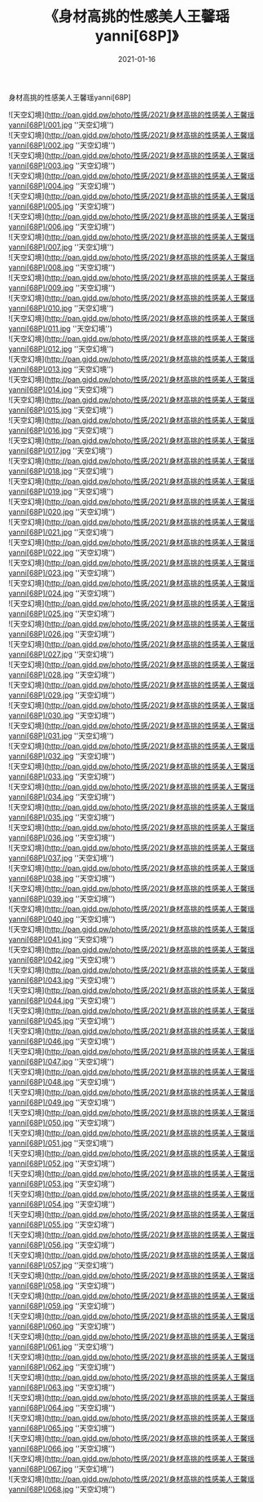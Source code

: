 ﻿---
layout: post
title:  《身材高挑的性感美人王馨瑶yanni[68P]》
date:   2021-01-16
img: http://pan.gjdd.pw/photo/性感/2021/身材高挑的性感美人王馨瑶yanni[68P]/000.jpg
categories: [美女, 性感, 泳衣]
---

身材高挑的性感美人王馨瑶yanni[68P]



![天空幻境](http://pan.gjdd.pw/photo/性感/2021/身材高挑的性感美人王馨瑶yanni[68P]/001.jpg ''天空幻境'') <br>
![天空幻境](http://pan.gjdd.pw/photo/性感/2021/身材高挑的性感美人王馨瑶yanni[68P]/002.jpg ''天空幻境'') <br>
![天空幻境](http://pan.gjdd.pw/photo/性感/2021/身材高挑的性感美人王馨瑶yanni[68P]/003.jpg ''天空幻境'') <br>
![天空幻境](http://pan.gjdd.pw/photo/性感/2021/身材高挑的性感美人王馨瑶yanni[68P]/004.jpg ''天空幻境'') <br>
![天空幻境](http://pan.gjdd.pw/photo/性感/2021/身材高挑的性感美人王馨瑶yanni[68P]/005.jpg ''天空幻境'') <br>
![天空幻境](http://pan.gjdd.pw/photo/性感/2021/身材高挑的性感美人王馨瑶yanni[68P]/006.jpg ''天空幻境'') <br>
![天空幻境](http://pan.gjdd.pw/photo/性感/2021/身材高挑的性感美人王馨瑶yanni[68P]/007.jpg ''天空幻境'') <br>
![天空幻境](http://pan.gjdd.pw/photo/性感/2021/身材高挑的性感美人王馨瑶yanni[68P]/008.jpg ''天空幻境'') <br>
![天空幻境](http://pan.gjdd.pw/photo/性感/2021/身材高挑的性感美人王馨瑶yanni[68P]/009.jpg ''天空幻境'') <br>
![天空幻境](http://pan.gjdd.pw/photo/性感/2021/身材高挑的性感美人王馨瑶yanni[68P]/010.jpg ''天空幻境'') <br>
![天空幻境](http://pan.gjdd.pw/photo/性感/2021/身材高挑的性感美人王馨瑶yanni[68P]/011.jpg ''天空幻境'') <br>
![天空幻境](http://pan.gjdd.pw/photo/性感/2021/身材高挑的性感美人王馨瑶yanni[68P]/012.jpg ''天空幻境'') <br>
![天空幻境](http://pan.gjdd.pw/photo/性感/2021/身材高挑的性感美人王馨瑶yanni[68P]/013.jpg ''天空幻境'') <br>
![天空幻境](http://pan.gjdd.pw/photo/性感/2021/身材高挑的性感美人王馨瑶yanni[68P]/014.jpg ''天空幻境'') <br>
![天空幻境](http://pan.gjdd.pw/photo/性感/2021/身材高挑的性感美人王馨瑶yanni[68P]/015.jpg ''天空幻境'') <br>
![天空幻境](http://pan.gjdd.pw/photo/性感/2021/身材高挑的性感美人王馨瑶yanni[68P]/016.jpg ''天空幻境'') <br>
![天空幻境](http://pan.gjdd.pw/photo/性感/2021/身材高挑的性感美人王馨瑶yanni[68P]/017.jpg ''天空幻境'') <br>
![天空幻境](http://pan.gjdd.pw/photo/性感/2021/身材高挑的性感美人王馨瑶yanni[68P]/018.jpg ''天空幻境'') <br>
![天空幻境](http://pan.gjdd.pw/photo/性感/2021/身材高挑的性感美人王馨瑶yanni[68P]/019.jpg ''天空幻境'') <br>
![天空幻境](http://pan.gjdd.pw/photo/性感/2021/身材高挑的性感美人王馨瑶yanni[68P]/020.jpg ''天空幻境'') <br>
![天空幻境](http://pan.gjdd.pw/photo/性感/2021/身材高挑的性感美人王馨瑶yanni[68P]/021.jpg ''天空幻境'') <br>
![天空幻境](http://pan.gjdd.pw/photo/性感/2021/身材高挑的性感美人王馨瑶yanni[68P]/022.jpg ''天空幻境'') <br>
![天空幻境](http://pan.gjdd.pw/photo/性感/2021/身材高挑的性感美人王馨瑶yanni[68P]/023.jpg ''天空幻境'') <br>
![天空幻境](http://pan.gjdd.pw/photo/性感/2021/身材高挑的性感美人王馨瑶yanni[68P]/024.jpg ''天空幻境'') <br>
![天空幻境](http://pan.gjdd.pw/photo/性感/2021/身材高挑的性感美人王馨瑶yanni[68P]/025.jpg ''天空幻境'') <br>
![天空幻境](http://pan.gjdd.pw/photo/性感/2021/身材高挑的性感美人王馨瑶yanni[68P]/026.jpg ''天空幻境'') <br>
![天空幻境](http://pan.gjdd.pw/photo/性感/2021/身材高挑的性感美人王馨瑶yanni[68P]/027.jpg ''天空幻境'') <br>
![天空幻境](http://pan.gjdd.pw/photo/性感/2021/身材高挑的性感美人王馨瑶yanni[68P]/028.jpg ''天空幻境'') <br>
![天空幻境](http://pan.gjdd.pw/photo/性感/2021/身材高挑的性感美人王馨瑶yanni[68P]/029.jpg ''天空幻境'') <br>
![天空幻境](http://pan.gjdd.pw/photo/性感/2021/身材高挑的性感美人王馨瑶yanni[68P]/030.jpg ''天空幻境'') <br>
![天空幻境](http://pan.gjdd.pw/photo/性感/2021/身材高挑的性感美人王馨瑶yanni[68P]/031.jpg ''天空幻境'') <br>
![天空幻境](http://pan.gjdd.pw/photo/性感/2021/身材高挑的性感美人王馨瑶yanni[68P]/032.jpg ''天空幻境'') <br>
![天空幻境](http://pan.gjdd.pw/photo/性感/2021/身材高挑的性感美人王馨瑶yanni[68P]/033.jpg ''天空幻境'') <br>
![天空幻境](http://pan.gjdd.pw/photo/性感/2021/身材高挑的性感美人王馨瑶yanni[68P]/034.jpg ''天空幻境'') <br>
![天空幻境](http://pan.gjdd.pw/photo/性感/2021/身材高挑的性感美人王馨瑶yanni[68P]/035.jpg ''天空幻境'') <br>
![天空幻境](http://pan.gjdd.pw/photo/性感/2021/身材高挑的性感美人王馨瑶yanni[68P]/036.jpg ''天空幻境'') <br>
![天空幻境](http://pan.gjdd.pw/photo/性感/2021/身材高挑的性感美人王馨瑶yanni[68P]/037.jpg ''天空幻境'') <br>
![天空幻境](http://pan.gjdd.pw/photo/性感/2021/身材高挑的性感美人王馨瑶yanni[68P]/038.jpg ''天空幻境'') <br>
![天空幻境](http://pan.gjdd.pw/photo/性感/2021/身材高挑的性感美人王馨瑶yanni[68P]/039.jpg ''天空幻境'') <br>
![天空幻境](http://pan.gjdd.pw/photo/性感/2021/身材高挑的性感美人王馨瑶yanni[68P]/040.jpg ''天空幻境'') <br>
![天空幻境](http://pan.gjdd.pw/photo/性感/2021/身材高挑的性感美人王馨瑶yanni[68P]/041.jpg ''天空幻境'') <br>
![天空幻境](http://pan.gjdd.pw/photo/性感/2021/身材高挑的性感美人王馨瑶yanni[68P]/042.jpg ''天空幻境'') <br>
![天空幻境](http://pan.gjdd.pw/photo/性感/2021/身材高挑的性感美人王馨瑶yanni[68P]/043.jpg ''天空幻境'') <br>
![天空幻境](http://pan.gjdd.pw/photo/性感/2021/身材高挑的性感美人王馨瑶yanni[68P]/044.jpg ''天空幻境'') <br>
![天空幻境](http://pan.gjdd.pw/photo/性感/2021/身材高挑的性感美人王馨瑶yanni[68P]/045.jpg ''天空幻境'') <br>
![天空幻境](http://pan.gjdd.pw/photo/性感/2021/身材高挑的性感美人王馨瑶yanni[68P]/046.jpg ''天空幻境'') <br>
![天空幻境](http://pan.gjdd.pw/photo/性感/2021/身材高挑的性感美人王馨瑶yanni[68P]/047.jpg ''天空幻境'') <br>
![天空幻境](http://pan.gjdd.pw/photo/性感/2021/身材高挑的性感美人王馨瑶yanni[68P]/048.jpg ''天空幻境'') <br>
![天空幻境](http://pan.gjdd.pw/photo/性感/2021/身材高挑的性感美人王馨瑶yanni[68P]/049.jpg ''天空幻境'') <br>
![天空幻境](http://pan.gjdd.pw/photo/性感/2021/身材高挑的性感美人王馨瑶yanni[68P]/050.jpg ''天空幻境'') <br>
![天空幻境](http://pan.gjdd.pw/photo/性感/2021/身材高挑的性感美人王馨瑶yanni[68P]/051.jpg ''天空幻境'') <br>
![天空幻境](http://pan.gjdd.pw/photo/性感/2021/身材高挑的性感美人王馨瑶yanni[68P]/052.jpg ''天空幻境'') <br>
![天空幻境](http://pan.gjdd.pw/photo/性感/2021/身材高挑的性感美人王馨瑶yanni[68P]/053.jpg ''天空幻境'') <br>
![天空幻境](http://pan.gjdd.pw/photo/性感/2021/身材高挑的性感美人王馨瑶yanni[68P]/054.jpg ''天空幻境'') <br>
![天空幻境](http://pan.gjdd.pw/photo/性感/2021/身材高挑的性感美人王馨瑶yanni[68P]/055.jpg ''天空幻境'') <br>
![天空幻境](http://pan.gjdd.pw/photo/性感/2021/身材高挑的性感美人王馨瑶yanni[68P]/056.jpg ''天空幻境'') <br>
![天空幻境](http://pan.gjdd.pw/photo/性感/2021/身材高挑的性感美人王馨瑶yanni[68P]/057.jpg ''天空幻境'') <br>
![天空幻境](http://pan.gjdd.pw/photo/性感/2021/身材高挑的性感美人王馨瑶yanni[68P]/058.jpg ''天空幻境'') <br>
![天空幻境](http://pan.gjdd.pw/photo/性感/2021/身材高挑的性感美人王馨瑶yanni[68P]/059.jpg ''天空幻境'') <br>
![天空幻境](http://pan.gjdd.pw/photo/性感/2021/身材高挑的性感美人王馨瑶yanni[68P]/060.jpg ''天空幻境'') <br>
![天空幻境](http://pan.gjdd.pw/photo/性感/2021/身材高挑的性感美人王馨瑶yanni[68P]/061.jpg ''天空幻境'') <br>
![天空幻境](http://pan.gjdd.pw/photo/性感/2021/身材高挑的性感美人王馨瑶yanni[68P]/062.jpg ''天空幻境'') <br>
![天空幻境](http://pan.gjdd.pw/photo/性感/2021/身材高挑的性感美人王馨瑶yanni[68P]/063.jpg ''天空幻境'') <br>
![天空幻境](http://pan.gjdd.pw/photo/性感/2021/身材高挑的性感美人王馨瑶yanni[68P]/064.jpg ''天空幻境'') <br>
![天空幻境](http://pan.gjdd.pw/photo/性感/2021/身材高挑的性感美人王馨瑶yanni[68P]/065.jpg ''天空幻境'') <br>
![天空幻境](http://pan.gjdd.pw/photo/性感/2021/身材高挑的性感美人王馨瑶yanni[68P]/066.jpg ''天空幻境'') <br>
![天空幻境](http://pan.gjdd.pw/photo/性感/2021/身材高挑的性感美人王馨瑶yanni[68P]/067.jpg ''天空幻境'') <br>
![天空幻境](http://pan.gjdd.pw/photo/性感/2021/身材高挑的性感美人王馨瑶yanni[68P]/068.jpg ''天空幻境'') <br>